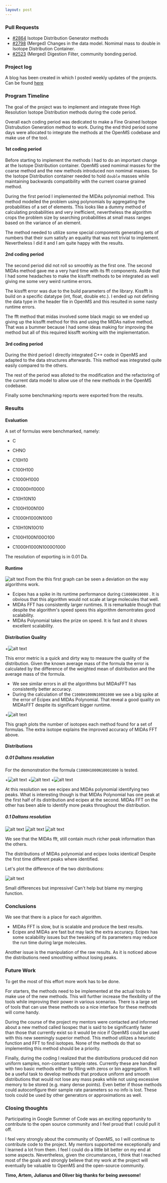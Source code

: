 ```yaml
---
layout: post
---
```


### Pull Requests 

 - [#2864](https://github.com/OpenMS/OpenMS/pull/2864) Isotope Distribution Generator methods
 - [#2798](https://github.com/OpenMS/OpenMS/pull/2798) (Merged) Changes in the data model. Nomimal mass to double in Isotope Distribution Container.
 - [#2523](https://github.com/OpenMS/OpenMS/pull/2523) (Merged) Digestion Filter, community bonding period.


### Project log
A blog has been created in which I posted weekly updates of the projects. Can be found [here](http://pati-ni.github.io)


### Program Timeline
The goal of the project was to implement and integrate three High Resolution Isotope Distribution methods during the code period.

Overall each coding period was dedicated to make a Fine Grained Isotope Distrubution Generation method to work. During the end third period some days were allocated to integrate the methods at the OpenMS codebase and make use of the tool. 

#### 1st coding period
Before starting to implement the methods I had to do an important change at the Isotope Distribution container. OpenMS used nomimal masses for the coarse method and the new methods introduced non nomimal masses. So the Isotope Distribution container needed to hold `double` masses while maintaining backwards compatibility with the current coarse grained method. 

During the first period I implemented the MIDAs polynomial method. This method modelled the problem using polynomials by aggregating the probabilities of a set of elements. This looks like a dummy method of calculating probabilities and very inefficient, nevertheless the algorithm crops the problem size by searching probabilities at small mass ranges based on the variance of an element.

The method needed to utilize some special components generating sets of numbers that their sum satisfy an equality that was not trivial to implement. Nevertheless I did it and I am quite happy with the results.

#### 2nd coding period
The second period did not roll so smoothly as the first one. The second MIDAs method gave me a very hard time with its fft components. 
Aside that I had some headaches to make the kissfft methods to be integrated as well giving me some very weird runtime errors.

The kissfft error was due to the build parameters of the library. Kissfft is build on a specific datatype (int, float, double etc.). I ended up not defining the data type in the header file in OpenMS and this resulted in some nasty runtime errors.

The fft method that midas involved some black magic so we ended up giving up the kissfft method for this and using the MIDAs native method. That was a bummer because I had some ideas making for improving the method but all of this required kissfft working with the implementation.

#### 3rd coding period
During the third period I directly integrated C++ code in OpenMS and adapted to the data structures afterwards. This method was integrated quite easily compared to the others.

The rest of the period was alloted to the modification and the refactoring of the current data model to allow use of the new methods in the OpenMS codebase.

Finally some benchmarking reports were exported from the results.

### Results

#### Evaluation

A set of formulas were benchmarked, namely:
- C

- CHNO

- C10H10
- C100H100
- C1000H1000
- C10000H10000

- C10H10N10
- C100H100N100
- C1000H1000N1000

- C10H10N10O10
- C100H100N100O100
- C1000H1000N1000O1000

The resolution of exporting is in 0.01 Da.


#### Runtime
![alt text](/assets/img/runtime.png "Runtime")
From the this first graph can be seen a deviation on the way algorithms work.

 - Ecipex has a spike in its runtime performance during `C10000H10000` . It is obvious that this algorithm would not scale at large molecules that well.
 - MIDAs FFT has consistently larger runtimes. It is remarkable though that despite the algorithm's speed spees this algorithm demontrates good scalability.
 - MIDAs Polynomial takes the prize on speed. It is fast and it shows excellent scalability.
 

#### Distribution Quality
+![alt text](/assets/img/error.png "Mean error skew")

This error metric is a quick and dirty way to measure the quality of the distribution. Given the known average mass of the formula the error is calculated by the difference of the weighted mean of distribution and the average mass of the formula.

 - We see similar errors in all the algorithms but MIDAsFFT has consistently better accuracy.
 - During the calculation of the `C1000H1000N100O1000` we see a big spike at the error of Ecipex and MIDAs Polynomial. That reveal a good quality on MIDAsFFT despite its significant bigger runtime.

+![alt text](/assets/img/isotopes.png "Number of isotopes at 0.01 Da")

This graph plots the number of isotopes each method found for a set of formulas. The extra isotope explains the improved accuracy of MIDAs FFT above.

#### Distributions
##### 0.01 Daltons resolution

For the demonstration the formula `C1000H1000N100O1000` is tested.

+![alt text](/assets/img/ecipex.png "Ecipex at 0.01 Da")
+![alt text](/assets/img/midas_fft.png "MIDAs FFT at 0.01 Da")
+![alt text](/assets/img/midas_pol.png "MIDAs Polynomial at 0.01 Da")

At this resolution we see ecipex and MIDAs polynomial identifying two peaks. What is interesting though is that MIDAs Polynomial has one peak at the first half of its distribution and ecipex at the second. MIDAs FFT on the other has been able to identify more peaks throughout the distribution.

##### 0.1 Daltons resolution

![alt text](/assets/img/ecipex_10x.png "Ecipex at 0.1 Da")
![alt text](/assets/img/midas_fft_10x.png "MIDAs FFT at 0.1 Da")
![alt text](/assets/img/midas_pol_10x.png "MIDAs Polynomial at 0.1 Da")

We see that the MIDAs fft, still contain much richer peak information than the others.

The distributions of MIDAs polynomial and ecipex looks identical! Despite the first time different peaks where identified.

Let's plot the difference of the two distributions:

![alt text](/assets/img/midas_ecipex_diff.png "MIDAs polynomial - Ecipex difference")

Small differences but impressive! Can't help but blame my merging function.

### Conclusions

We see that there is a place for each algorithm. 
 - MIDAs FFT is slow, but is scalable and produce the best results. 
 - Ecipex and MIDAs are fast but may lack the extra accuracy. Ecipex has some scalability issues but the tweaking of its parameters may reduce the run time during large molecules.

Another issue is the manipulation of the raw results. As it is noticed above the distributions need smoothing without losing peaks.


### Future Work
To get the most of this effort more work has to be done. 

For starters, the methods need to be implemented at the actual tools to make use of the new methods. This will further increase the flexibility of the tools while improving their power in various scenarios. There is a large set of tools that can use these methods so a nice interface for these methods will come handy.

During the course of the project my mentors were contacted and informed about a new method called Isospec that is said to be significantly faster than those that currently exist so it would be nice if OpenMS could be used with this new seemingly superior method. This method utilizes a heuristic function and FFT to find isotopes. None of the methods do that so implementing this method should be a priority.

Finally, during the coding I realized that the distributions produced did non uniform samples, non-constant sample rates. Currently these are handled with two basic methods either by filling with zeros or bin aggregation. It will be a useful task to develop methods that produce uniform and smooth distributions that would not lose any mass peaks while not using excessive memory to be stored (e.g. many dense points). Even better if those methods could autoconfigure their sample rate parameters so no info is lost. These tools could be used by other generators or approximations as well.


### Closing thoughts
Participating in Google Summer of Code was an exciting opportunity to contribute to the open source community and I feel proud that I could pull it off.

I feel very strongly about the community of OpenMS, so I will continue to contribute code to the project. My mentors supported me exceptionally and I learned a lot from them. I feel I could do a little bit better on my end at some aspects. Nevertheless, given the circumstances, I think that I reached most of the goals and strongly believe that my work at the project will eventually be valuable to OpenMS and the open-source community.

**Timo, Artem, Julianus and Oliver big thanks for being awesome!**
